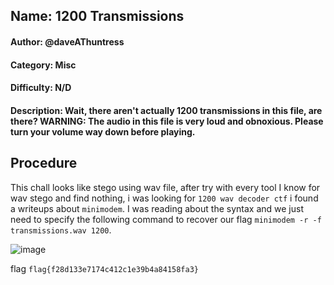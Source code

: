 ## Name: 1200 Transmissions
#### Author: @daveAThuntress
#### Category: Misc
#### Difficulty: N/D
#### Description: Wait, there aren't actually 1200 transmissions in this file, are there? WARNING: The audio in this file is very loud and obnoxious. Please turn your volume way down before playing.


## Procedure
This chall looks like stego using wav file, after try with every tool I know for wav stego and find nothing, i was looking for ```1200 wav decoder ctf``` i found a writeups about ```minimodem```. I was reading about the syntax and we just need to specify the following command to recover our flag ```minimodem -r -f transmissions.wav 1200```.

![image](https://github.com/user-attachments/assets/fa852530-4a35-4f79-875b-c79b5d8ca7a2)


flag ```flag{f28d133e7174c412c1e39b4a84158fa3}```
